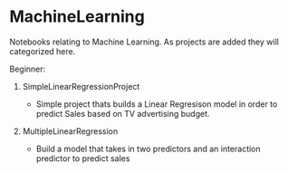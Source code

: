 # MachineLearning
Notebooks relating to Machine Learning. As projects are added they will categorized here.

Beginner:

1. SimpleLinearRegressionProject
    -  Simple project thats builds a Linear Regresison model in order to predict Sales based on TV advertising budget.
  
2. MultipleLinearRegression
    - Build a model that takes in two predictors and an interaction predictor to predict sales
